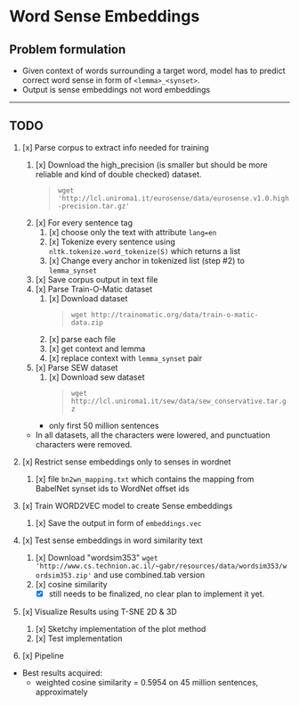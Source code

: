 # Word Sense Embeddings

## Problem formulation

- Given context of words surrounding a target word, model has to predict correct word sense in form of `<lemma>_<synset>`.
- Output is sense embeddings not word embeddings

---

## TODO

1. [x] Parse corpus to extract info needed for training

   1. [x] Download the high_precision (is smaller but should be more reliable and kind of double checked) dataset.
      > `wget 'http://lcl.uniroma1.it/eurosense/data/eurosense.v1.0.high-precision.tar.gz'`
   2. [x] For every sentence tag
      1. [x] choose only the text with attribute `lang=en`
      2. [x] Tokenize every sentence using `nltk.tokenize.word_tokenize(S)` which returns a list
      3. [x] Change every anchor in tokenized list (step #2) to `lemma_synset`
   3. [x] Save corpus output in text file
   4. [x] Parse Train-O-Matic dataset
      1. [x] Download dataset
         > `wget http://trainomatic.org/data/train-o-matic-data.zip`
      2. [x] parse each file
      3. [x] get context and lemma
      4. [x] replace context with `lemma_synset` pair
   5. [x] Parse SEW dataset
      1. [x] Download sew dataset
         > `wget http://lcl.uniroma1.it/sew/data/sew_conservative.tar.gz`
      - only first 50 million sentences

   - In all datasets, all the characters were lowered, and punctuation characters were removed.

2. [x] Restrict sense embeddings only to senses in wordnet

   1. [x] file `bn2wn_mapping.txt` which contains the mapping from BabelNet synset ids to WordNet offset ids

3. [x] Train WORD2VEC model to create Sense embeddings

   1. [x] Save the output in form of `embeddings.vec`

4. [x] Test sense embeddings in word similarity text
   1. [x] Download "wordsim353" `wget 'http://www.cs.technion.ac.il/~gabr/resources/data/wordsim353/wordsim353.zip'` and use combined.tab version
   2. [x] cosine similarity
      - [x] still needs to be finalized, no clear plan to implement it yet.
5. [x] Visualize Results using T-SNE 2D & 3D

   1. [x] Sketchy implementation of the plot method
   2. [x] Test implementation

6. [x] Pipeline

- Best results acquired:
  - weighted cosine similarity = 0.5954 on 45 million sentences, approximately
